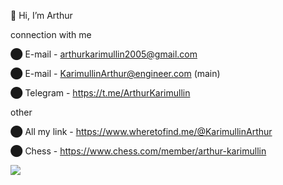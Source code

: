  👋 Hi, I’m Arthur
 
connection with me

⬤ E-mail - arthurkarimullin2005@gmail.com

⬤ E-mail - KarimullinArthur@engineer.com    (main) 

⬤ Telegram - https://t.me/ArthurKarimullin
  
other

⬤ All my link - https://www.wheretofind.me/@KarimullinArthur

⬤ Chess - https://www.chess.com/member/arthur-karimullin

<img src="https://komarev.com/ghpvc/?username=KarimullinArthur&style=flat"> 
